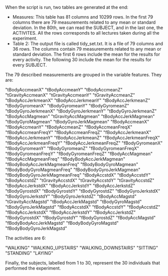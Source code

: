 When the script is run, two tables are generated at the end:

- Measures:	This table has 81 columns and 10299 rows. In the first 79 columns there are 79 measurements related to
		any mean or standard deviation. In the 80th, we can read the SUBJECT, and in the last one, the ACTIVITES.
		All the rows corresponds to all lectures taken during all the experiment.
- Table 2:	The output file is called tidy_set.txt. It is a file of 79 columns and 36 rows. The columns contain 79 
		measurements related to any mean or standard deviation. The first 6 rows include the mean for the results
		for every activity. The following 30 include the mean for the results for every SUBJECT.

The 79 described measurements are grouped in the variable features. They are: 

"tBodyAccmeanX"
"tBodyAccmeanY"
"tBodyAccmeanZ"
"tGravityAccmeanX"
"tGravityAccmeanY"
"tGravityAccmeanZ"
"tBodyAccJerkmeanX"
"tBodyAccJerkmeanY"
"tBodyAccJerkmeanZ"
"tBodyGyromeanX"
"tBodyGyromeanY"
"tBodyGyromeanZ"
"tBodyGyroJerkmeanX"
"tBodyGyroJerkmeanY"
"tBodyGyroJerkmeanZ"
"tBodyAccMagmean"
"tGravityAccMagmean"
"tBodyAccJerkMagmean"
"tBodyGyroMagmean"
"tBodyGyroJerkMagmean"
"fBodyAccmeanX"
"fBodyAccmeanY"
"fBodyAccmeanZ"
"fBodyAccmeanFreqX"
"fBodyAccmeanFreqY"
"fBodyAccmeanFreqZ"
"fBodyAccJerkmeanX"
"fBodyAccJerkmeanY"
"fBodyAccJerkmeanZ"
"fBodyAccJerkmeanFreqX"
"fBodyAccJerkmeanFreqY"
"fBodyAccJerkmeanFreqZ"
"fBodyGyromeanX"
"fBodyGyromeanY"
"fBodyGyromeanZ"
"fBodyGyromeanFreqX"
"fBodyGyromeanFreqY"
"fBodyGyromeanFreqZ"
"fBodyAccMagmean"
"fBodyAccMagmeanFreq"
"fBodyBodyAccJerkMagmean"
"fBodyBodyAccJerkMagmeanFreq"
"fBodyBodyGyroMagmean"
"fBodyBodyGyroMagmeanFreq"
"fBodyBodyGyroJerkMagmean"
"fBodyBodyGyroJerkMagmeanFreq"
"tBodyAccstdX"
"tBodyAccstdY"
"tBodyAccstdZ"
"tGravityAccstdX"
"tGravityAccstdY"
"tGravityAccstdZ"
"tBodyAccJerkstdX"
"tBodyAccJerkstdY"
"tBodyAccJerkstdZ"
"tBodyGyrostdX"
"tBodyGyrostdY"
"tBodyGyrostdZ"
"tBodyGyroJerkstdX"
"tBodyGyroJerkstdY"
"tBodyGyroJerkstdZ"
"tBodyAccMagstd"
"tGravityAccMagstd"
"tBodyAccJerkMagstd"
"tBodyGyroMagstd"
"tBodyGyroJerkMagstd"
"fBodyAccstdX"
"fBodyAccstdY"
"fBodyAccstdZ"
"fBodyAccJerkstdX"
"fBodyAccJerkstdY"
"fBodyAccJerkstdZ"
"fBodyGyrostdX"
"fBodyGyrostdY"
"fBodyGyrostdZ"
"fBodyAccMagstd"
"fBodyBodyAccJerkMagstd"
"fBodyBodyGyroMagstd"
"fBodyBodyGyroJerkMagstd"
 
The activities are 6: 

"WALKING"
"WALKING_UPSTAIRS"
"WALKING_DOWNSTAIRS"
"SITTING"
"STANDING"
"LAYING"

Finally, the subjects, labelled from 1 to 30, represent the 30 individuals that performed the experiment.